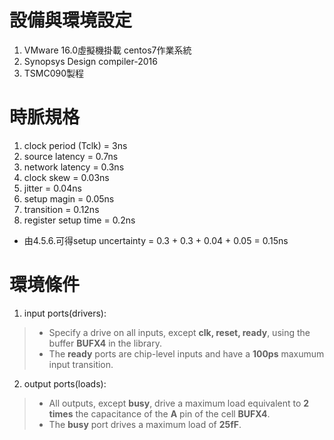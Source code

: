 設備與環境設定
=============
1. VMware 16.0虛擬機掛載 centos7作業系統
2. Synopsys Design compiler-2016
3. TSMC090製程

時脈規格
=======
1. clock period (Tclk) = 3ns
2. source latency = 0.7ns
3. network latency = 0.3ns
4. clock skew = 0.03ns
5. jitter = 0.04ns
6. setup magin = 0.05ns
7. transition = 0.12ns
8. register setup time = 0.2ns

- 由4.5.6.可得setup uncertainty = 0.3 + 0.3 + 0.04 + 0.05 = 0.15ns

環境條件
=======
1. input ports(drivers):
  >- Specify a drive on all inputs, except **clk, reset, ready**, using the buffer **BUFX4** in the library.
  >- The **ready** ports are chip-level inputs and have a **100ps** maxumum input transition.
2. output ports(loads):
  >- All outputs, except **busy**, drive a maximum load equivalent to **2 times** the capacitance of the **A** pin of the cell **BUFX4**.
  >- The **busy** port drives a maximum load of **25fF**.
